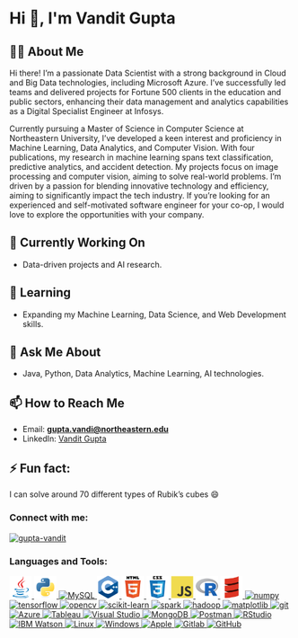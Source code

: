 # Hi 👋, I'm Vandit Gupta

## 👨‍💻 About Me
Hi there! I’m a passionate Data Scientist with a strong background in Cloud and Big Data technologies, including Microsoft Azure. I’ve successfully led teams and delivered projects for Fortune 500 clients in the education and public sectors, enhancing their data management and analytics capabilities as a Digital Specialist Engineer at Infosys.

Currently pursuing a Master of Science in Computer Science at Northeastern University, I’ve developed a keen interest and proficiency in Machine Learning, Data Analytics, and Computer Vision. With four publications, my research in machine learning spans text classification, predictive analytics, and accident detection. My projects focus on image processing and computer vision, aiming to solve real-world problems. I’m driven by a passion for blending innovative technology and efficiency, aiming to significantly impact the tech industry. If you’re looking for an experienced and self-motivated software engineer for your co-op, I would love to explore the opportunities with your company.

## 🚀 Currently Working On
- Data-driven projects and AI research.

## 🌱 Learning
- Expanding my Machine Learning, Data Science, and Web Development skills.

## 💬 Ask Me About
- Java, Python, Data Analytics, Machine Learning, AI technologies.

## 📫 How to Reach Me
- Email: **gupta.vandi@northeastern.edu**
- LinkedIn: [Vandit Gupta](https://www.linkedin.com/in/vandit-gupta/)

## ⚡ Fun fact: 
I can solve around 70 different types of Rubik’s cubes 😄

<h3 align="left">Connect with me:</h3>
<p align="left">
<a href="https://www.linkedin.com/in/vandit-gupta/" target="blank"><img align="center" src="https://raw.githubusercontent.com/rahuldkjain/github-profile-readme-generator/master/src/images/icons/Social/linked-in-alt.svg" alt="gupta-vandit" height="30" width="40" /></a>
</p>

<h3 align="left">Languages and Tools:</h3>
<p align="left">
<a href="https://www.java.com" target="_blank" rel="noreferrer"> <img src="https://raw.githubusercontent.com/devicons/devicon/master/icons/java/java-original.svg" alt="java" width="40" height="40"/> </a>
<a href="https://www.python.org" target="_blank" rel="noreferrer"> <img src="https://raw.githubusercontent.com/devicons/devicon/master/icons/python/python-original.svg" alt="python" width="40" height="40"/> </a>
<a href="https://www.mysql.com/" target="_blank" rel="noreferrer"> <img src="https://www.vectorlogo.zone/logos/mysql/mysql-icon.svg" alt="MySQL" width="40" height="40"/> </a>
<a href="https://isocpp.org/" target="_blank" rel="noreferrer"> <img src="https://raw.githubusercontent.com/devicons/devicon/master/icons/cplusplus/cplusplus-original.svg" alt="cplusplus" width="40" height="40"/> </a>
<a href="https://www.w3.org/html/" target="_blank" rel="noreferrer"> <img src="https://raw.githubusercontent.com/devicons/devicon/master/icons/html5/html5-original-wordmark.svg" alt="html5" width="40" height="40"/> </a>
<a href="https://www.w3schools.com/css/" target="_blank" rel="noreferrer"> <img src="https://raw.githubusercontent.com/devicons/devicon/master/icons/css3/css3-original-wordmark.svg" alt="css3" width="40" height="40"/> </a>
<a href="https://developer.mozilla.org/en-US/docs/Web/JavaScript" target="_blank" rel="noreferrer"> <img src="https://raw.githubusercontent.com/devicons/devicon/master/icons/javascript/javascript-original.svg" alt="javascript" width="40" height="40"/> </a>
<a href="https://www.r-project.org/" target="_blank" rel="noreferrer"> <img src="https://raw.githubusercontent.com/devicons/devicon/master/icons/r/r-original.svg" alt="r" width="40" height="40"/> </a>
<a href="https://www.scala-lang.org/" target="_blank" rel="noreferrer"> <img src="https://raw.githubusercontent.com/devicons/devicon/master/icons/scala/scala-original.svg" alt="scala" width="40" height="40"/> </a>
<!-- <a href="https://pandas.pydata.org/" target="_blank" rel="noreferrer"> <img src="https://cdn.worldvectorlogo.com/logos/pandas-2.svg" alt="pandas" width="40" height="40"/> </a> -->
<!-- <a href="https://pandas.pydata.org/" target="_blank" rel="noreferrer"> <img src="https://raw.githubusercontent.com/simple-icons/simple-icons/develop/icons/pandas.svg" alt="pandas" width="40" height="40"/> </a> -->
<!-- <a href="https://pandas.pydata.org/" target="_blank" rel="noreferrer"> <img src="https://numfocus.org/wp-content/uploads/2016/07/pandas-logo-300.png" alt="pandas" width="40" height="40"/> </a> -->
<a href="https://numpy.org/" target="_blank" rel="noreferrer"> <img src="https://cdn.worldvectorlogo.com/logos/numpy.svg" alt="numpy" width="40" height="40"/> </a>
<a href="https://www.tensorflow.org/" target="_blank" rel="noreferrer"> <img src="https://www.vectorlogo.zone/logos/tensorflow/tensorflow-icon.svg" alt="tensorflow" width="40" height="40"/> </a>
<a href="https://opencv.org/" target="_blank" rel="noreferrer"> <img src="https://www.vectorlogo.zone/logos/opencv/opencv-icon.svg" alt="opencv" width="40" height="40"/> </a>
<a href="https://scikit-learn.org/" target="_blank" rel="noreferrer"> <img src="https://upload.wikimedia.org/wikipedia/commons/0/05/Scikit_learn_logo_small.svg" alt="scikit-learn" width="40" height="40"/> </a>
<!-- <a href="https://www.nltk.org/" target="_blank" rel="noreferrer"> <img src="https://www.vectorlogo.zone/logos/nltk/nltk-icon.svg" alt="nltk" width="40" height="40"/> </a> -->
<!-- <a href="https://www.nltk.org/" target="_blank" rel="noreferrer"> <img src="https://www.vectorlogo.zone/util/preview.html?image=/logos/nltk/nltk-icon.svg" alt="nltk" width="40" height="40"/> </a> -->
<a href="https://spark.apache.org/" target="_blank" rel="noreferrer"> <img src="https://www.vectorlogo.zone/logos/apache_spark/apache_spark-icon.svg" alt="spark" width="40" height="40"/> </a>
<a href="https://hadoop.apache.org/" target="_blank" rel="noreferrer"> <img src="https://www.vectorlogo.zone/logos/apache_hadoop/apache_hadoop-icon.svg" alt="hadoop" width="40" height="40"/> </a>
<a href="https://matplotlib.org/" target="_blank" rel="noreferrer"> <img src="https://upload.wikimedia.org/wikipedia/commons/8/84/Matplotlib_icon.svg" alt="matplotlib" width="40" height="40"/> </a>
<a href="https://git-scm.com/" target="_blank" rel="noreferrer"> <img src="https://www.vectorlogo.zone/logos/git-scm/git-scm-icon.svg" alt="git" width="40" height="40"/> </a>
<a href="https://azure.microsoft.com/" target="_blank" rel="noreferrer"> <img src="https://www.vectorlogo.zone/logos/microsoft_azure/microsoft_azure-icon.svg" alt="Azure" width="40" height="40"/> </a>
<!-- <a href="https://www.tableau.com/" target="_blank" rel="noreferrer"> <img src="https://www.vectorlogo.zone/logos/tableau/tableau-icon.svg" alt="Tableau" width="40" height="40"/> </a> -->
<!-- <a href="https://www.tableau.com/" target="_blank" rel="noreferrer"> <img src="https://raw.githubusercontent.com/simple-icons/simple-icons/develop/icons/tableau.svg" alt="Tableau" width="40" height="40"/> </a> -->
<a href="https://www.tableau.com/" target="_blank" rel="noreferrer"> <img src="https://cdn.worldvectorlogo.com/logos/tableau-software.svg" alt="Tableau" width="40" height="40"/> </a>
<a href="https://visualstudio.microsoft.com/" target="_blank" rel="noreferrer"> <img src="https://www.vectorlogo.zone/logos/visualstudio_code/visualstudio_code-icon.svg" alt="Visual Studio" width="40" height="40"/> </a>
<a href="https://www.mongodb.com/" target="_blank" rel="noreferrer"> <img src="https://www.vectorlogo.zone/logos/mongodb/mongodb-icon.svg" alt="MongoDB" width="40" height="40"/> </a>
<a href="https://www.postman.com/" target="_blank" rel="noreferrer"> <img src="https://www.vectorlogo.zone/logos/getpostman/getpostman-icon.svg" alt="Postman" width="40" height="40"/> </a>
<!-- <a href="https://www.rstudio.com/" target="_blank" rel="noreferrer"> <img src="https://www.vectorlogo.zone/logos/rstudio/rstudio-icon.svg" alt="Rstudio" width="40" height="40"/> </a> -->
<!-- <a href="https://www.rstudio.com/" target="_blank" rel="noreferrer"> <img src="https://raw.githubusercontent.com/simple-icons/simple-icons/develop/icons/rstudio.svg" alt="Rstudio" width="40" height="40"/> </a> -->
<a href="https://www.rstudio.com/" target="_blank" rel="noreferrer"> <img src="https://www.rstudio.com/wp-content/uploads/2018/10/RStudio-Logo-Flat.png" alt="RStudio" width="40" height="40"/> </a>
<!-- <a href="https://www.microsoft.com/en-us/power-automate/" target="_blank" rel="noreferrer"> <img src="https://www.vectorlogo.zone/logos/microsoft/microsoft-icon.svg" alt="Power Automate" width="40" height="40"/> </a> -->
<a href="https://www.ibm.com/watson" target="_blank" rel="noreferrer"> <img src="https://www.vectorlogo.zone/logos/ibm/ibm-icon.svg" alt="IBM Watson" width="40" height="40"/> </a>
<a href="https://www.linux.org/" target="_blank" rel="noreferrer"> <img src="https://www.vectorlogo.zone/logos/linux/linux-icon.svg" alt="Linux" width="40" height="40"/> </a>
<a href="https://www.microsoft.com/en-us/windows" target="_blank" rel="noreferrer"> <img src="https://www.vectorlogo.zone/logos/microsoft/microsoft-icon.svg" alt="Windows" width="40" height="40"/> </a>
<!-- <a href="https://www.apple.com/macos/" target="_blank" rel="noreferrer"> <img src="https://www.vectorlogo.zone/logos/apple/apple-icon.svg" alt="MacOS" width="40" height="40"/> </a> -->
<a href="https://www.apple.com" target="_blank" rel="noreferrer"> <img src="https://upload.wikimedia.org/wikipedia/commons/a/ab/Apple-logo.png" alt="Apple" style="background-color:#FFFFFF; width:40px; height:40px;"/> </a>
<a href="https://about.gitlab.com/" target="_blank" rel="noreferrer"> <img src="https://www.vectorlogo.zone/logos/gitlab/gitlab-icon.svg" alt="Gitlab" width="40" height="40"/> </a>
<a href="https://github.com/" target="_blank" rel="noreferrer"> <img src="https://www.vectorlogo.zone/logos/github/github-icon.svg" alt="GitHub" width="40" height="40"/> </a>
</p>
